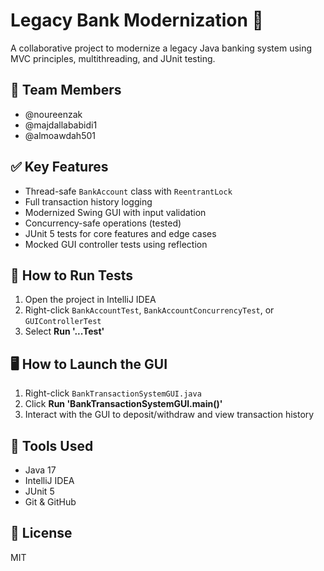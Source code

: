 # Legacy Bank Modernization 🏦

A collaborative project to modernize a legacy Java banking system using MVC principles, multithreading, and JUnit testing.

## 👥 Team Members
- @noureenzak
- @majdallababidi1
- @almoawdah501

## ✅ Key Features
- Thread-safe `BankAccount` class with `ReentrantLock`
- Full transaction history logging
- Modernized Swing GUI with input validation
- Concurrency-safe operations (tested)
- JUnit 5 tests for core features and edge cases
- Mocked GUI controller tests using reflection

## 🧪 How to Run Tests
1. Open the project in IntelliJ IDEA
2. Right-click `BankAccountTest`, `BankAccountConcurrencyTest`, or `GUIControllerTest`
3. Select **Run '...Test'**

## 🖥️ How to Launch the GUI
1. Right-click `BankTransactionSystemGUI.java`
2. Click **Run 'BankTransactionSystemGUI.main()'**
3. Interact with the GUI to deposit/withdraw and view transaction history


## 🔧 Tools Used
- Java 17
- IntelliJ IDEA
- JUnit 5
- Git & GitHub

## 📄 License
MIT 

